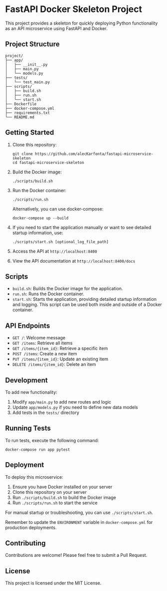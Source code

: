 # FastAPI Docker Skeleton Project

This project provides a skeleton for quickly deploying Python functionality as an API microservice using FastAPI and Docker.

## Project Structure

```
project/
├── app/
│   ├── __init__.py
│   ├── main.py
│   └── models.py
├── tests/
│   └── test_main.py
├── scripts/
│   ├── build.sh
│   ├── run.sh
│   └── start.sh
├── Dockerfile
├── docker-compose.yml
├── requirements.txt
└── README.md
```

## Getting Started

1. Clone this repository:
   ```
   git clone https://github.com/alecKarfonta/fastapi-microservice-skeleton
   cd fastapi-microservice-skeleton
   ```

2. Build the Docker image:
   ```
   ./scripts/build.sh
   ```

3. Run the Docker container:
   ```
   ./scripts/run.sh
   ```

   Alternatively, you can use docker-compose:
   ```
   docker-compose up --build
   ```

4. If you need to start the application manually or want to see detailed startup information, use:
   ```
   ./scripts/start.sh [optional_log_file_path]
   ```

5. Access the API at `http://localhost:8400`

6. View the API documentation at `http://localhost:8400/docs`

## Scripts

- `build.sh`: Builds the Docker image for the application.
- `run.sh`: Runs the Docker container.
- `start.sh`: Starts the application, providing detailed startup information and logging. This script can be used both inside and outside of a Docker container.

## API Endpoints

- `GET /`: Welcome message
- `GET /items`: Retrieve all items
- `GET /items/{item_id}`: Retrieve a specific item
- `POST /items`: Create a new item
- `PUT /items/{item_id}`: Update an existing item
- `DELETE /items/{item_id}`: Delete an item

## Development

To add new functionality:

1. Modify `app/main.py` to add new routes and logic
2. Update `app/models.py` if you need to define new data models
3. Add tests in the `tests/` directory

## Running Tests

To run tests, execute the following command:

```
docker-compose run app pytest
```

## Deployment

To deploy this microservice:

1. Ensure you have Docker installed on your server
2. Clone this repository on your server
3. Run `./scripts/build.sh` to build the Docker image
4. Run `./scripts/run.sh` to start the service

For manual startup or troubleshooting, you can use `./scripts/start.sh`.

Remember to update the `ENVIRONMENT` variable in `docker-compose.yml` for production deployments.

## Contributing

Contributions are welcome! Please feel free to submit a Pull Request.

## License

This project is licensed under the MIT License.